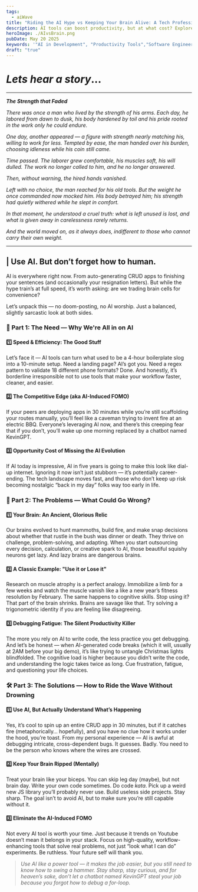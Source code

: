 ```yaml
---
tags:
  - aiWave
title: "Riding the AI Hype vs Keeping Your Brain Alive: A Tech Professional’s Guide to Not Losing Your Edge"
description: AI tools can boost productivity, but at what cost? Explore the pros, cons, and smarter ways for tech professionals to stay sharp while riding the AI wave.
heroImage: ./AIvsBrain.png
pubDate: May 20 2025
keywords: '"AI in Development", "Productivity Tools","Software Engineering", "Debugging", "Career Growth", "AI FOMO", "Mental Agility"'
draft: "true"
---
```

# *Lets hear a story*...


---

***The Strength that Faded***

*There was once a man who lived by the strength of his arms. Each day, he labored from dawn to dusk, his body hardened by toil and his pride rooted in the work only he could endure.*

*One day, another appeared — a figure with strength nearly matching his, willing to work for less. Tempted by ease, the man handed over his burden, choosing idleness while his coin still came.*

*Time passed. The laborer grew comfortable, his muscles soft, his will dulled. The work no longer called to him, and he no longer answered.*

*Then, without warning, the hired hands vanished.*

*Left with no choice, the man reached for his old tools. But the weight he once commanded now mocked him. His body betrayed him; his strength had quietly withered while he slept in comfort.*

*In that moment, he understood a cruel truth: what is left unused is lost, and what is given away in carelessness rarely returns.*

*And the world moved on, as it always does, indifferent to those who cannot carry their own weight.*

---

## |  Use AI. But don’t forget how to human.


AI is everywhere right now. From auto-generating CRUD apps to finishing your sentences (and occasionally your resignation letters). But while the hype train’s at full speed, it’s worth asking: are we trading brain cells for convenience?

Let’s unpack this — no doom-posting, no AI worship. Just a balanced, slightly sarcastic look at both sides.

### 🥁 Part 1: The Need — Why We're All in on AI

#### 1️⃣ Speed & Efficiency: The Good Stuff

Let’s face it — AI tools can turn what used to be a 4-hour boilerplate slog into a 10-minute setup. 
Need a landing page? AI’s got you. 
Need a regex pattern to validate 18 different phone formats? Done. 
And honestly, it’s borderline irresponsible not to use tools that make your workflow faster, cleaner, and easier.


#### 2️⃣ The Competitive Edge (aka AI-Induced FOMO)

If your peers are deploying apps in 30 minutes while you’re still scaffolding your routes manually, you’ll feel like a caveman trying to invent fire at an electric BBQ. 
Everyone’s leveraging AI now, and there’s this creeping fear that if you don’t, you’ll wake up one morning replaced by a chatbot named KevinGPT.

#### 3️⃣ Opportunity Cost of Missing the AI Evolution

If AI today is impressive, AI in five years is going to make this look like dial-up internet. 
Ignoring it now isn’t just stubborn — it’s potentially career-ending. 
The tech landscape moves fast, and those who don’t keep up risk becoming nostalgic “back in my day” folks way too early in life.


### 🧠 Part 2: The Problems — What Could Go Wrong?

#### 1️⃣ Your Brain: An Ancient, Glorious Relic

Our brains evolved to hunt mammoths, build fire, and make snap decisions about whether that rustle in the bush was dinner or death. 
They thrive on challenge, problem-solving, and adapting. 
When you start outsourcing every decision, calculation, or creative spark to AI, those beautiful squishy neurons get lazy. And lazy brains are dangerous brains.

#### 2️⃣ A Classic Example: "Use it or Lose it"

Research on muscle atrophy is a perfect analogy. Immobilize a limb for a few weeks and watch the muscle vanish like a like a new year’s fitness resolution by February. 
The same happens to cognitive skills. 
Stop using it? That part of the brain shrinks. Brains are savage like that.
Try solving a trigonometric identity if you are feeling like disagreeing.

#### 3️⃣ Debugging Fatigue: The Silent Productivity Killer

The more you rely on AI to write code, the less practice you get debugging. 
And let’s be honest — when AI-generated code breaks (which it will, usually at 2AM before your big demo), it’s like trying to untangle Christmas lights blindfolded. 
The cognitive load is higher because you didn’t write the code, and understanding the logic takes twice as long. Cue frustration, fatigue, and questioning your life choices.


### 🛠️ Part 3: The Solutions — How to Ride the Wave Without Drowning

#### 1️⃣ Use AI, But Actually Understand What’s Happening

Yes, it’s cool to spin up an entire CRUD app in 30 minutes, but if it catches fire (metaphorically… hopefully), and you have no clue how it works under the hood, you’re toast. 
From my personal experience — AI is awful at debugging intricate, cross-dependent bugs. It guesses. Badly. You need to be the person who knows where the wires are crossed.

#### 2️⃣ Keep Your Brain Ripped (Mentally)

Treat your brain like your biceps. You can skip leg day (maybe), but not brain day. Write your own code sometimes. Do code *kata*. Pick up a weird new JS library you’ll probably never use. Build useless side projects. Stay sharp. The goal isn’t to avoid AI, but to make sure you’re still capable without it.

#### 3️⃣ Eliminate the AI-Induced FOMO

Not every AI tool is worth your time. 
Just because it trends on Youtube doesn’t mean it belongs in your stack. 
Focus on high-quality, workflow-enhancing tools that solve real problems, not just “look what I can do” experiments. 
Be ruthless. Your future self will thank you.


> *Use AI like a power tool — it makes the job easier, but you still need to know how to swing a hammer. Stay sharp, stay curious, and for heaven’s sake, don’t let a chatbot named KevinGPT steal your job because you forgot how to debug a for-loop.*